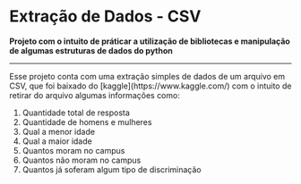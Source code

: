 # Extração de Dados - CSV
**Projeto com o intuito de práticar a utilização de bibliotecas e manipulação de algumas estruturas de dados do python**
<hr>
Esse projeto conta com uma extração simples de dados de um arquivo em CSV, que foi baixado do [kaggle](https://www.kaggle.com/) com o intuito de retirar do arquivo algumas informações como:
<ol>
  <li>Quantidade total de resposta</li>
  <li>Quantidade de homens e mulheres</li>
  <li>Qual a menor idade</li>
  <li>Qual a maior idade</li>
  <li>Quantos moram no campus</li>
  <li>Quantos não moram no campus</li>
  <li>Quantos já soferam algum tipo de discriminação</li>
</ol>
